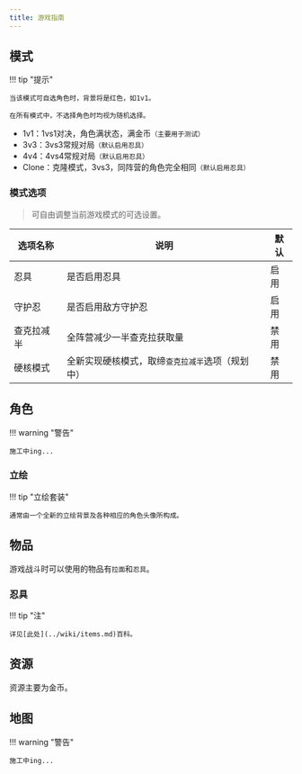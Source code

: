 ```yaml
---
title: 游戏指南
---
```


## 模式

!!! tip "提示"

    当该模式可自选角色时，背景将是红色，如1v1。

    在所有模式中，不选择角色时均视为随机选择。

- 1v1：1vs1对决，角色满状态，满金币`（主要用于测试）`
- 3v3：3vs3常规对局`（默认启用忍具）`
- 4v4：4vs4常规对局`（默认启用忍具）`
- Clone：克隆模式，3vs3，同阵营的角色完全相同`（默认启用忍具）`

### 模式选项

> 可自由调整当前游戏模式的可选设置。

| 选项名称   | 说明                                             | 默认 |
| ---------- | ------------------------------------------------ | ---- |
| 忍具       | 是否启用忍具                                     | 启用 |
| 守护忍     | 是否启用敌方守护忍                               | 启用 |
| 查克拉减半 | 全阵营减少一半查克拉获取量                       | 禁用 |
| 硬核模式   | 全新实现硬核模式，取缔`查克拉减半`选项（规划中） | 禁用 |

## 角色

!!! warning "警告"

    施工中ing...

### 立绘

!!! tip "立绘套装"

    通常由一个全新的立绘背景及各种相应的角色头像所构成。

## 物品

游戏战斗时可以使用的物品有`拉面`和`忍具`。

### 忍具

!!! tip "注"

    详见[此处](../wiki/items.md)百科。

## 资源

资源主要为金币。

## 地图

!!! warning "警告"

    施工中ing...
